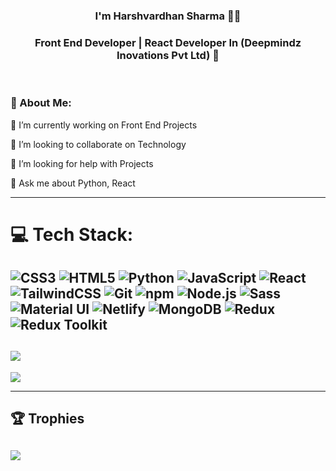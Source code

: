 <h3 align="center">I'm Harshvardhan Sharma 🧑‍💻</h3>
<h3 align="center">Front End Developer | React Developer In (Deepmindz Inovations Pvt Ltd) 🏢</h3>
<br>
<h3> 💫 About Me: </h3>
<p> 🔭 I’m currently working on Front End Projects</p>
<p> 👯 I’m looking to collaborate on Technology</p>
<p> 🤝 I’m looking for help with Projects</p>
<p> 💬 Ask me about Python, React </p>

---

# 💻 Tech Stack:
![CSS3](https://img.shields.io/badge/css3-%231572B6.svg?style=for-the-badge&logo=css3&logoColor=white) 
![HTML5](https://img.shields.io/badge/html5-%23E34F26.svg?style=for-the-badge&logo=html5&logoColor=white) 
![Python](https://img.shields.io/badge/python-3670A0?style=for-the-badge&logo=python&logoColor=ffdd54) 
![JavaScript](https://img.shields.io/badge/javascript-%23323330.svg?style=for-the-badge&logo=javascript&logoColor=%23F7DF1E) 
![React](https://img.shields.io/badge/react-%2320232a.svg?style=for-the-badge&logo=react&logoColor=%2361DAFB) 
![TailwindCSS](https://img.shields.io/badge/tailwindcss-%2338B2AC.svg?style=for-the-badge&logo=tailwind-css&logoColor=white) 
![Git](https://img.shields.io/badge/git-%23F05033.svg?style=for-the-badge&logo=git&logoColor=white) 
![npm](https://img.shields.io/badge/npm-%23CB3837.svg?style=for-the-badge&logo=npm&logoColor=white) 
![Node.js](https://img.shields.io/badge/node.js-%2343853D.svg?style=for-the-badge&logo=node.js&logoColor=white) 
![Sass](https://img.shields.io/badge/sass-%23CC6699.svg?style=for-the-badge&logo=sass&logoColor=white) 
![Material UI](https://img.shields.io/badge/materialui-%230081CB.svg?style=for-the-badge&logo=mui&logoColor=white) 
![Netlify](https://img.shields.io/badge/netlify-%23000000.svg?style=for-the-badge&logo=netlify&logoColor=#00C7B7) 
![MongoDB](https://img.shields.io/badge/mongodb-%2347A248.svg?style=for-the-badge&logo=mongodb&logoColor=white) 
![Redux](https://img.shields.io/badge/redux-%23593D88.svg?style=for-the-badge&logo=redux&logoColor=white) 
![Redux Toolkit](https://img.shields.io/badge/redux--toolkit-%23593D88.svg?style=for-the-badge&logo=redux&logoColor=white)
---
![](https://github-readme-streak-stats.herokuapp.com/?user=hvsDeepmindz&theme=radical&hide_border=false)<br/>
---
![](https://github-readme-stats.vercel.app/api/top-langs/?username=hvsDeepmindz&theme=radical&hide_border=true&include_all_commits=false&count_private=false&layout=compact&langs_count=40)

---

## 🏆 Trophies
![](https://github-profile-trophy.vercel.app/?username=hvsDeepmindz&theme=juicyfresh&no-frame=true&no-bg=false&margin-w=4)
---
